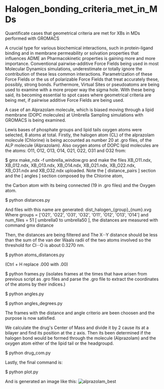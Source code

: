 # Halogen_bonding_criteria_met_in_MDs
Quantificate cases that geometrical criteria are met for XBs in MDs performed with GROMACS

A crucial type for various biochemical interactions, such in protein-ligand binding and in membrane permeability or solvation properties that influences ADME an Pharmacokinetic properties is gaining more and more importance. Conventional pairwise-additive Force Fields being used in most Molecular Dynamics simulations, underestimate or totally ignore the contribution of these less common interactions. Parametrization of these Force Fields or the us of polarizable Force Fields that treat accurately these, possibly, strong bonds. Furthermore, Virtual Sites or pseudoatoms are being used to examine with a more proper way the sigma hole.
With these being said, its becoming essential to spot cases where geometrical criteria are being met, if pairwise additive Force Fields are being used.

A case of an Alprazolam molecule, which is biased moving through a lipid membrane (DOPC molecules) at Umbrella Sampling simulations with GROMACS is being examined.

Lewis bases of phosphate groups and lipid tails oxygen atoms were selected, 8 atoms at total.
Firstly, the halogen atom (CL) of the alprazolam molecule (Chlorine) is being accounted as number 20 at .gro files, of the ALP molecule (Alprazolam).
Also oxygen atoms of DOPC lipid molecules are the atoms: O11, O12, O13, O14, O21, O22, O31 and O32 from:

$ gmx make_ndx -f umbrella_window.gro and make the files XB_O11.ndx, XB_012.ndx, XB_O13.ndx, XB_O14.ndx, XB_O21.ndx, XB_O22.ndx, XB_O31.ndx and XB_O32.ndx uploaded. Note the [ distance_pairs ] section and the [ angles ] section composed by the Chlorine atom, 

the Carbon atom with its being connected (19 in .gro files) and the Oxygen atom.

$ python distances.py

And files with this name are generated: dist_halogen_{group}_{num}.xvg
Where groups = ['O21', 'O22', 'O31', 'O32', 'O11', 'O12', 'O13', 'O14'] and num_files = 51 [ umbrella0 to umbrella50 ], the distances are measured with command gmx distance

Then, the distances are being filtered and The X···Y distance should be less than the sum of the van der Waals radii of the two atoms involved so the threshold for Cl···O is about 0.3270 nm.

$ python atoms_distances.py

(Ctrl + H replace .000 with .00)

$ python frames.py (isolates frames at the times that have arisen from previous script as .gro files and parse the .gro file to extract the coordinates of the atoms by their indices.)

$ python angles.py

$ python angles_degrees.py

The frames with the distance and angle criterio are been choosen and the purpose is now satisfied.

We calculate the drug's Center of Mass and divide it by 2 cause its at a bilayer and find its position at the z axis. Then its been determined if the halogen bond would be formed through the molecule (Alprazolam) and the oxygen atom either of the lipid tail or the headgroupd.

$ python drug_com.py

Lastly, the final command is:

$ python plot.py

And is generated an image like this:
![alprazolam_best](https://github.com/user-attachments/assets/ba3c1618-c1d6-4c47-bc1d-398276e68fec)
